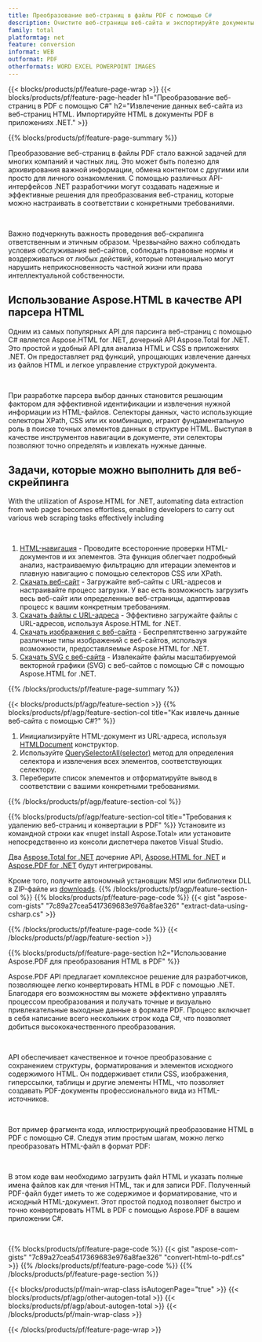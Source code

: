 ```yaml
---
title: Преобразование веб-страниц в файлы PDF с помощью C#
description: Очистите веб-страницы веб-сайта и экспортируйте документы HTML в PDF. Разрабатывайте приложения .NET для очистки данных веб-сайта в формате PDF. 
family: total
platformtag: net
feature: conversion
informat: WEB
outformat: PDF
otherformats: WORD EXCEL POWERPOINT IMAGES
---
```

{{< blocks/products/pf/feature-page-wrap >}}
{{< blocks/products/pf/feature-page-header h1="Преобразование веб-страниц в PDF с помощью C#" h2="Извлечение данных веб-сайта из веб-страниц HTML. Импортируйте HTML в документы PDF в приложениях .NET." >}}

{{% blocks/products/pf/feature-page-summary %}}

<p>Преобразование веб-страниц в файлы PDF стало важной задачей для многих компаний и частных лиц. Это может быть полезно для архивирования важной информации, обмена контентом с другими или просто для личного ознакомления. С помощью различных API-интерфейсов .NET разработчики могут создавать надежные и эффективные решения для преобразования веб-страниц, которые можно настраивать в соответствии с конкретными требованиями.</p><br />

<p>Важно подчеркнуть важность проведения веб-скрапинга ответственным и этичным образом. Чрезвычайно важно соблюдать условия обслуживания веб-сайтов, соблюдать правовые нормы и воздерживаться от любых действий, которые потенциально могут нарушить неприкосновенность частной жизни или права интеллектуальной собственности.</p>

<h2 class="heading-border">Использование Aspose.HTML в качестве API парсера HTML</h2>

<p>Одним из самых популярных API для парсинга веб-страниц с помощью C# является Aspose.HTML for .NET, дочерний API Aspose.Total for .NET. Это простой и удобный API для анализа HTML и CSS в приложениях .NET. Он предоставляет ряд функций, упрощающих извлечение данных из файлов HTML и легкое управление структурой документа.</p><br />

<p>При разработке парсера выбор данных становится решающим фактором для эффективной идентификации и извлечения нужной информации из HTML-файлов. Селекторы данных, часто использующие селекторы XPath, CSS или их комбинацию, играют фундаментальную роль в поиске точных элементов данных в структуре HTML. Выступая в качестве инструментов навигации в документе, эти селекторы позволяют точно определять и извлекать нужные данные.</p>

<h2 class="heading-border">Задачи, которые можно выполнить для веб-скрейпинга</h2>

<p>With the utilization of Aspose.HTML for .NET, automating data extraction from web pages becomes effortless, enabling developers to carry out various web scraping tasks effectively including</p><br />

1. [HTML-навигация](https://docs.aspose.com/html/net/html-navigation/) - Проводите всесторонние проверки HTML-документов и их элементов. Эта функция облегчает подробный анализ, настраиваемую фильтрацию для итерации элементов и плавную навигацию с помощью селекторов CSS или XPath.
2. [Скачать веб-сайт](https://docs.aspose.com/html/net/download-website/) - Загружайте веб-сайты с URL-адресов и настраивайте процесс загрузки. У вас есть возможность загрузить весь веб-сайт или определенные веб-страницы, адаптировав процесс к вашим конкретным требованиям.
3. [Скачать файлы с URL-адреса](https://docs.aspose.com/html/net/download-file-from-url/) - Эффективно загружайте файлы с URL-адресов, используя Aspose.HTML for .NET.
4. [Скачать изображения с веб-сайта](https://docs.aspose.com/html/net/download-images-from-website/) - Беспрепятственно загружайте различные типы изображений с веб-сайтов, используя возможности, предоставляемые Aspose.HTML for .NET.
5. [Скачать SVG с веб-сайта](https://docs.aspose.com/html/net/download-svg-from-website/) - Извлекайте файлы масштабируемой векторной графики (SVG) с веб-сайтов с помощью C# с помощью Aspose.HTML for .NET.

{{% /blocks/products/pf/feature-page-summary  %}}

{{< blocks/products/pf/agp/feature-section >}}
{{% blocks/products/pf/agp/feature-section-col title="Как извлечь данные веб-сайта с помощью C#?" %}}

1. Инициализируйте HTML-документ из URL-адреса, используя [HTMLDocument](https://reference.aspose.com/html/net/aspose.html/htmldocument/htmldocument/) конструктор.
2. Используйте [QuerySelectorAll(selector)](https://reference.aspose.com/html/net/aspose.html.dom/document/queryselectorall/) метод для определения селектора и извлечения всех элементов, соответствующих селектору.
3. Переберите список элементов и отформатируйте вывод в соответствии с вашими конкретными требованиями.
 
{{% /blocks/products/pf/agp/feature-section-col %}}

{{% blocks/products/pf/agp/feature-section-col title="Требования к удалению веб-страниц и конвертации в PDF" %}}
Установите из командной строки как «nuget install Aspose.Total» или установите непосредственно из консоли диспетчера пакетов Visual Studio.

Два [Aspose.Total for .NET](https://products.aspose.com/total/net/) дочерние API, [Aspose.HTML for .NET](https://products.aspose.com/html/net/) и [Aspose.PDF for .NET](https://products.aspose.com/pdf/net/) будут интегрированы.

Кроме того, получите автономный установщик MSI или библиотеки DLL в ZIP-файле из [downloads](https://releases.aspose.com/total/net).
{{% /blocks/products/pf/agp/feature-section-col %}}
{{% blocks/products/pf/feature-page-code %}}
{{< gist "aspose-com-gists" "7c89a27cea5417369683e976a8fae326" "extract-data-using-csharp.cs" >}}

{{% /blocks/products/pf/feature-page-code %}}
{{< /blocks/products/pf/agp/feature-section >}}

{{% blocks/products/pf/feature-page-section  h2="Использование Aspose.PDF для преобразования HTML в PDF" %}}
<p>Aspose.PDF API предлагает комплексное решение для разработчиков, позволяющее легко конвертировать HTML в PDF с помощью .NET. Благодаря его возможностям вы можете эффективно управлять процессом преобразования и получать точные и визуально привлекательные выходные данные в формате PDF. Процесс включает в себя написание всего нескольких строк кода C#, что позволяет добиться высококачественного преобразования.</p><br />

<p>API обеспечивает качественное и точное преобразование с сохранением структуры, форматирования и элементов исходного содержимого HTML. Он поддерживает стили CSS, изображения, гиперссылки, таблицы и другие элементы HTML, что позволяет создавать PDF-документы профессионального вида из HTML-источников.</p><br />

<p>Вот пример фрагмента кода, иллюстрирующий преобразование HTML в PDF с помощью C#. Следуя этим простым шагам, можно легко преобразовать HTML-файл в формат PDF:</p><br />

<p>В этом коде вам необходимо загрузить файл HTML и указать полные имена файлов как для чтения HTML, так и для записи PDF. Полученный PDF-файл будет иметь то же содержимое и форматирование, что и исходный HTML-документ. Этот простой подход позволяет быстро и точно конвертировать HTML в PDF с помощью Aspose.PDF в вашем приложении C#.</p><br />

{{% blocks/products/pf/feature-page-code %}}
{{< gist "aspose-com-gists" "7c89a27cea5417369683e976a8fae326" "convert-html-to-pdf.cs" >}}
{{% /blocks/products/pf/feature-page-code  %}}
{{% /blocks/products/pf/feature-page-section %}}

{{< blocks/products/pf/main-wrap-class isAutogenPage="true" >}}
{{< blocks/products/pf/agp/other-autogen-total >}}
{{< blocks/products/pf/agp/about-autogen-total >}}
{{< /blocks/products/pf/main-wrap-class >}}

{{< /blocks/products/pf/feature-page-wrap >}}